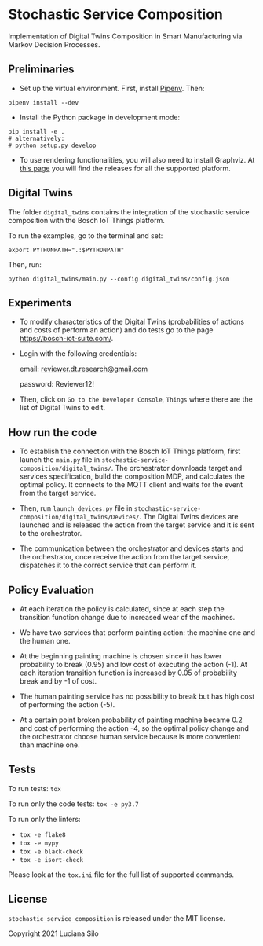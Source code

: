# Stochastic Service Composition

Implementation of Digital Twins Composition in Smart Manufacturing via Markov Decision Processes.
## Preliminaries

- Set up the virtual environment. 
First, install [Pipenv](https://pipenv-fork.readthedocs.io/en/latest/).
Then:
```
pipenv install --dev
```

- Install the Python package in development mode:
```
pip install -e .
# alternatively:
# python setup.py develop 
```

- To use rendering functionalities, you will also need to install Graphviz. 
  At [this page](https://www.graphviz.org/download/) you will
  find the releases for all the supported platform.

## Digital Twins

The folder `digital_twins` contains the integration of the 
stochastic service composition with the Bosch IoT Things platform.

To run the examples, go to the terminal and set:
```
export PYTHONPATH=".:$PYTHONPATH"
```

Then, run:
```
python digital_twins/main.py --config digital_twins/config.json
```
## Experiments
- To modify characteristics of the Digital Twins (probabilities of actions and costs of perform an action) and do tests go to the page https://bosch-iot-suite.com/.

- Login with the following credentials:

  email: reviewer.dt.research@gmail.com

  password: Reviewer12!

- Then, click on ```Go to the Developer Console```, ```Things``` where there are the list of Digital Twins to edit.

## How run the code
- To establish the connection with the Bosch IoT Things platform, first launch the ```main.py``` file in ```stochastic-service-composition/digital_twins/```. The orchestrator downloads target and services specification, build the composition MDP, and calculates the optimal policy. It connects to the MQTT client and waits for the event from the target service.

- Then, run ```launch_devices.py``` file in ```stochastic-service-composition/digital_twins/Devices/```. The Digital Twins devices are launched and is released the action from the target service and it is sent to the orchestrator.

- The communication between the orchestrator and devices starts and the orchestrator, once receive the action from the target service, dispatches it to the correct service that can perform it.

## Policy Evaluation

- At each iteration the policy is calculated, since at each step the transition function change due to increased wear of the machines.

- We have two services that perform painting action: the machine one and the human one.

- At the beginning painting machine is chosen since it has lower probability to break (0.95) and low cost of executing the action (-1). At each iteration transition function is increased by 0.05 of probability break and by -1 of cost.
  
- The human painting service has no possibility to break but has high cost of performing the action (-5). 

- At a certain point broken probability of painting machine became 0.2 and cost of performing the action -4, so the optimal policy change and the orchestrator choose human service because is more convenient than machine one.  
## Tests

To run tests: `tox`

To run only the code tests: `tox -e py3.7`

To run only the linters: 
- `tox -e flake8`
- `tox -e mypy`
- `tox -e black-check`
- `tox -e isort-check`

Please look at the `tox.ini` file for the full list of supported commands. 

## License

`stochastic_service_composition` is released under the MIT license.

Copyright 2021 Luciana Silo
